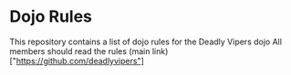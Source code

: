 Dojo Rules
==========

This repository contains a list of dojo rules for the Deadly Vipers dojo
All members should read the rules
(main link)["https://github.com/deadlyvipers"]
